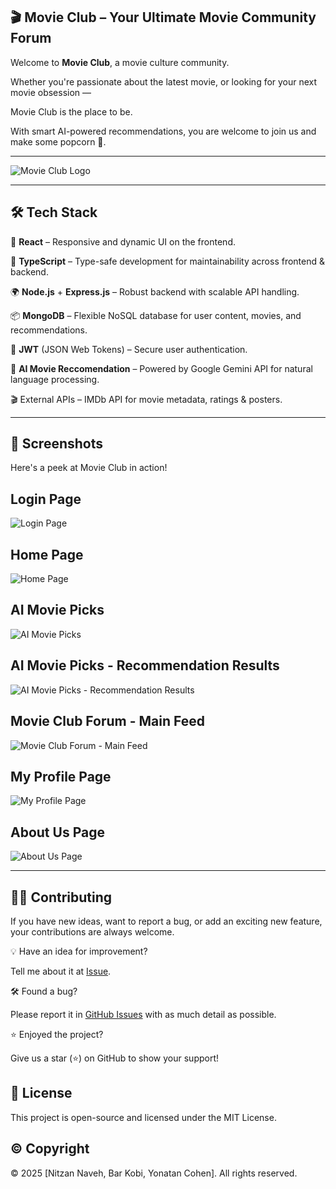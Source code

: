 ## 🎬 Movie Club – Your Ultimate Movie Community Forum

Welcome to **Movie Club**, a movie culture community.

Whether you're passionate about the latest movie, or looking for your next movie obsession — 

Movie Club is the place to be.

With smart AI-powered recommendations, you are welcome to join us and make some popcorn 🍿. 

---

![Movie Club Logo](https://res.cloudinary.com/durmfgxnv/image/upload/v1750022413/Logo_gd47ek.png)

---

## 🛠 **Tech Stack**

🎨 **React** – Responsive and dynamic UI on the frontend.

🧠 **TypeScript** – Type-safe development for maintainability across frontend & backend.

🌍 **Node.js** + **Express.js** – Robust backend with scalable API handling.

📦 **MongoDB** – Flexible NoSQL database for user content, movies, and recommendations.

🔐 **JWT** (JSON Web Tokens) – Secure user authentication.

🤖 **AI Movie Reccomendation** – Powered by Google Gemini API for natural language processing.

🎬 External APIs – IMDb API for movie metadata, ratings & posters.

---

## 📸 Screenshots

Here's a peek at Movie Club in action!

## Login Page
![Login Page](https://res.cloudinary.com/durmfgxnv/image/upload/v1750021826/Screenshot_2025-04-23_at_14.10.50_fw95az.png)

## Home Page
![Home Page](https://res.cloudinary.com/durmfgxnv/image/upload/v1750021825/Screenshot_2025-04-23_at_14.12.17_st4kvf.png)

## AI Movie Picks
![AI Movie Picks](https://res.cloudinary.com/durmfgxnv/image/upload/v1750021821/Screenshot_2025-04-23_at_17.00.36_d1llgq.png)

## AI Movie Picks - Recommendation Results
![AI Movie Picks - Recommendation Results](https://res.cloudinary.com/durmfgxnv/image/upload/v1750021822/Screenshot_2025-04-23_at_17.01.49_ugqtjf.png)

## Movie Club Forum - Main Feed
![Movie Club Forum - Main Feed](https://res.cloudinary.com/durmfgxnv/image/upload/v1750021822/Screenshot_2025-04-23_at_17.05.47_qlkw0o.png)

## My Profile Page
![My Profile Page](https://res.cloudinary.com/durmfgxnv/image/upload/v1750021821/Screenshot_2025-04-23_at_17.07.21_xcta63.png)

## About Us Page
![About Us Page](https://res.cloudinary.com/durmfgxnv/image/upload/v1750021828/Screenshot_2025-04-23_at_14.12.45_uj3qmf.png)

---


## 👨‍💻 Contributing

If you have new ideas, want to report a bug, or add an exciting new feature, your contributions are always welcome.

💡 Have an idea for improvement?

Tell me about it at [Issue](https://github.com/NitzanNaveh/MovieClub/issues).

🛠️ Found a bug?

Please report it in [GitHub Issues](https://github.com/NitzanNaveh/MovieClub/issues) with as much detail as possible.

⭐ Enjoyed the project? 

Give us a star (⭐) on GitHub to show your support!


## 📜 License

This project is open-source and licensed under the MIT License.


## © Copyright
© 2025 [Nitzan Naveh, Bar Kobi, Yonatan Cohen].
All rights reserved.
